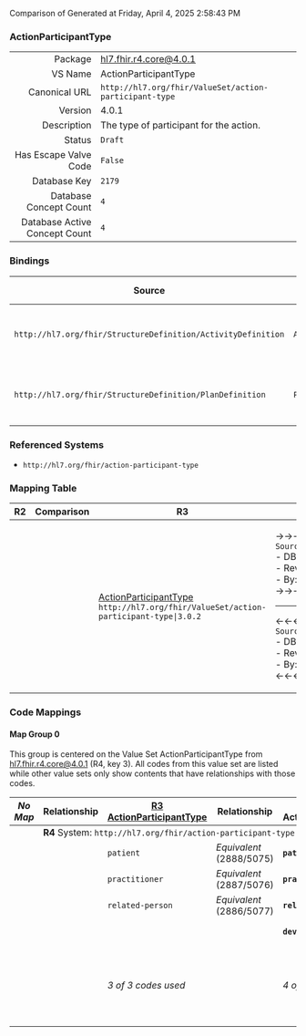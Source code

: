 Comparison of 
Generated at Friday, April 4, 2025 2:58:43 PM

### ActionParticipantType

|      |     |
| ---: | --- |
| Package | hl7.fhir.r4.core@4.0.1 |
| VS Name | ActionParticipantType |
| Canonical URL | `http://hl7.org/fhir/ValueSet/action-participant-type` |
| Version | 4.0.1 |
| Description | The type of participant for the action. |
| Status | `Draft` |
| Has Escape Valve Code | `False` |
| Database Key | `2179` |
| Database Concept Count | `4` |
| Database Active Concept Count | `4` |
### Bindings

| Source | Element | Binding | Strength | Element Short |
| ------ | ------- | ------- | -------- | ------------- |
| `http://hl7.org/fhir/StructureDefinition/ActivityDefinition` | `ActivityDefinition.participant.type` | `http://hl7.org/fhir/ValueSet/action-participant-type\|4.0.1` | `Required` | patient \| practitioner \| related-person \| device |
| `http://hl7.org/fhir/StructureDefinition/PlanDefinition` | `PlanDefinition.action.participant.type` | `http://hl7.org/fhir/ValueSet/action-participant-type\|4.0.1` | `Required` | patient \| practitioner \| related-person \| device |

### Referenced Systems

* `http://hl7.org/fhir/action-participant-type`
### Mapping Table

| R2 | Comparison | R3 | Comparison | R4 | Comparison | R4B | Comparison | R5
| --- | --- | --- | --- | --- | --- | --- | --- | ---
| | | [ActionParticipantType](/docs/R3/ValueSets/ActionParticipantType.md)<br/> `http://hl7.org/fhir/ValueSet/action-participant-type\|3.0.2` | →→→→→→→<br/>`SourceIsNarrowerThanTarget`<br/>- DBKey: `324`<br/>- Reviewed: `n/a`<br/>- By: `n/a`<br/>→→→→→→→<hr/>←←←←←←←<br/>`SourceIsBroaderThanTarget`<br/>- DBKey: `546`<br/>- Reviewed: `n/a`<br/>- By: `n/a`<br/>←←←←←←←| [ActionParticipantType](/docs/R4/ValueSets/ActionParticipantType.md)<br/> `http://hl7.org/fhir/ValueSet/action-participant-type\|4.0.1` | →→→→→→→<br/>`Equivalent`<br/>- DBKey: `1343`<br/>- Reviewed: `n/a`<br/>- By: `n/a`<br/>→→→→→→→<hr/>←←←←←←←<br/>`Equivalent`<br/>- DBKey: `1344`<br/>- Reviewed: `n/a`<br/>- By: `n/a`<br/>←←←←←←←| [ActionParticipantType](/docs/R4B/ValueSets/ActionParticipantType.md)<br/> `http://hl7.org/fhir/ValueSet/action-participant-type\|4.3.0` | →→→→→→→<br/>`SourceIsNarrowerThanTarget`<br/>- DBKey: `769`<br/>- Reviewed: `n/a`<br/>- By: `n/a`<br/>→→→→→→→<hr/>←←←←←←←<br/>`SourceIsBroaderThanTarget`<br/>- DBKey: `1030`<br/>- Reviewed: `n/a`<br/>- By: `n/a`<br/>←←←←←←←| [ActionParticipantType](/docs/R5/ValueSets/ActionParticipantType.md)<br/> `http://hl7.org/fhir/ValueSet/action-participant-type\|5.0.0` 

### Code Mappings


#### Map Group 0

This group is centered on the Value Set ActionParticipantType from hl7.fhir.r4.core@4.0.1 (R4, key 3).
All codes from this value set are listed while other value sets only show contents that have relationships with those codes.

| *No Map* | Relationship | [R3 ActionParticipantType](/docs/R3/ValueSets/ActionParticipantType.md)| Relationship | R4 ActionParticipantType| Relationship | [R4B ActionParticipantType](/docs/R4B/ValueSets/ActionParticipantType.md)| Relationship | [R5 ActionParticipantType](/docs/R5/ValueSets/ActionParticipantType.md)
| --- | --- | --- | --- | --- | --- | --- | --- | ---
| <td colspan="8">**R4** System: `http://hl7.org/fhir/action-participant-type`
| | | `patient`| _Equivalent_ <br/>(2888/5075)| **`patient`**| _Equivalent_ <br/>(13882/13883)| `patient`| _Equivalent_ <br/>(7422/9683)| `patient`
| | | `practitioner`| _Equivalent_ <br/>(2887/5076)| **`practitioner`**| _Equivalent_ <br/>(13884/13885)| `practitioner`| _Equivalent_ <br/>(7423/9681)| `practitioner`
| | | `related-person`| _Equivalent_ <br/>(2886/5077)| **`related-person`**| _Equivalent_ <br/>(13886/13887)| `related-person`| _Equivalent_ <br/>(7424/9686)| `relatedperson`
| | | | | **`device`**| _Equivalent_ <br/>(13888/13889)| `device`| _Equivalent_ <br/>(7421/9687)| `device`
| | | *3 of 3 codes used* | | *4 of 4 codes used* | | *4 of 4 codes used* | | *4 of 10 codes used* <br/>remaining codes:<br/>`careteam`, `group`, `healthcareservice`, `location`, `organization`, `practitionerrole`

